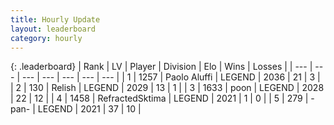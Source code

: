 ```yaml
---
title: Hourly Update
layout: leaderboard
category: hourly
---
```


{: .leaderboard}
| Rank | LV | Player | Division | Elo | Wins | Losses |
| --- | --- | --- | --- | --- | --- | --- |
| <span data-change="0">1</span> | 1257 | <span title="ID: 512212">Paolo Aluffi</span> | LEGEND | <span data-change="0">2036</span> | <span data-change="0">21</span> | <span data-change="0">3</span> |
| <span data-change="0">2</span> | 130 | <span title="ID: 758005">Relish</span> | LEGEND | <span data-change="0">2029</span> | <span data-change="0">13</span> | <span data-change="0">1</span> |
| <span data-change="0">3</span> | 1633 | <span title="ID: 540690">poon</span> | LEGEND | <span data-change="0">2028</span> | <span data-change="0">22</span> | <span data-change="0">12</span> |
| <span data-change="0">4</span> | 1458 | <span title="ID: 402846">RefractedSktima</span> | LEGEND | <span data-change="0">2021</span> | <span data-change="0">1</span> | <span data-change="0">0</span> |
| <span data-change="0">5</span> | 279 | <span title="ID: 719486">-pan-</span> | LEGEND | <span data-change="0">2021</span> | <span data-change="0">37</span> | <span data-change="0">10</span> |